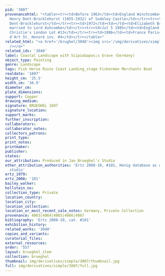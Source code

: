 ```yaml
---
pid: '3807'
provenancehtml: "<table><tr><td>Before 1963</td><td>England Winchcombe</td><td>Major
  Henry Dent-Brocklehurst (1855-1932) of Sudeley Castle</td></tr><tr><td>1972</td><td></td><td>Mark
  Dent-Brocklehurst</td></tr><tr><td>1972</td><td></td><td>Elizabeth Brocklehurst
  married to Lord Ashcombe</td></tr><tr><td>Jul 5 1985</td><td>England London</td><td>Sale
  Christie's London Lot #13</td></tr><tr><td>1986</td><td>France Paris</td><td>Galerie
  d'Art St. Honoré inv. #4</td></tr></table>"
related_html: "<a href='/brughel/3040'><img src='/img/derivatives/simple/3040/thumbnail.jpg'
  /></a>"
related_ids: '3040'
label: Coastal Landscape with Scipio&apos;s Grave (Germany)
object_type: Painting
genre: Landscape
tags: Fish Horse Ruins Coast Landing_stage Fishermen Merchants Boat
realdate: '1607'
height_cm: '25.5'
width_cm: '36.9'
diameter_cm:
plate_dimensions:
support: Copper
drawing_medium:
signature: BRUEGHEL 1607
signature_location:
support_marks:
further_inscription:
collaborators:
collaborator_notes:
collectors_patrons:
print_type:
print_notes:
printmaker:
publisher:
states:
our_attribution: Produced in Jan Brueghel's Studio
other_attribution_authorities: 'Ertz 2008-10, #101, Honig database as doubtful, perhaps
  studio'
ertz_1979:
ertz_2008: '101'
bailey_walker:
hollstein_no:
collection_type: Private
location_country:
location_city:
location_collection:
location_or_most_recent_sale_notes: Germany, Private Collection
provenance: 4863|4864|4865|4866|4867
bibliography: 'Ertz 2008-10, cat. #101'
exhibition_history:
related_works: '3040'
copies_and_variants:
curatorial_files:
external_resources:
order: '557'
layout: brueghel_item
collection: brueghel
thumbnail: img/derivatives/simple/3807/thumbnail.jpg
full: img/derivatives/simple/3807/full.jpg
---
```


